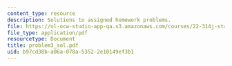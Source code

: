 ```yaml
---
content_type: resource
description: Solutions to assigned homework problems.
file: https://ol-ocw-studio-app-qa.s3.amazonaws.com/courses/22-314j-structural-mechanics-in-nuclear-power-technology-fall-2006/b97cd38ba06a078a53522e10149ef3b1_problem3_sol.pdf
file_type: application/pdf
resourcetype: Document
title: problem3_sol.pdf
uid: b97cd38b-a06a-078a-5352-2e10149ef3b1
---
```

